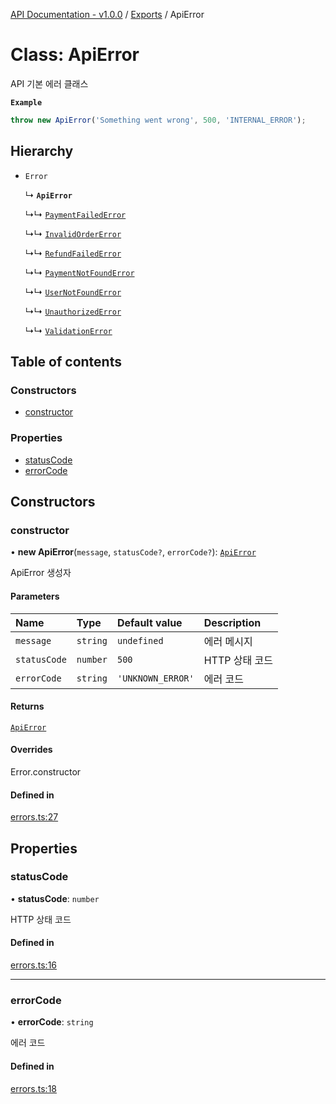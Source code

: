 [API Documentation - v1.0.0](../README.md) / [Exports](../modules.md) / ApiError

# Class: ApiError

API 기본 에러 클래스

**`Example`**

```typescript
throw new ApiError('Something went wrong', 500, 'INTERNAL_ERROR');
```

## Hierarchy

- `Error`

  ↳ **`ApiError`**

  ↳↳ [`PaymentFailedError`](PaymentFailedError.md)

  ↳↳ [`InvalidOrderError`](InvalidOrderError.md)

  ↳↳ [`RefundFailedError`](RefundFailedError.md)

  ↳↳ [`PaymentNotFoundError`](PaymentNotFoundError.md)

  ↳↳ [`UserNotFoundError`](UserNotFoundError.md)

  ↳↳ [`UnauthorizedError`](UnauthorizedError.md)

  ↳↳ [`ValidationError`](ValidationError.md)

## Table of contents

### Constructors

- [constructor](ApiError.md#constructor)

### Properties

- [statusCode](ApiError.md#statuscode)
- [errorCode](ApiError.md#errorcode)

## Constructors

### constructor

• **new ApiError**(`message`, `statusCode?`, `errorCode?`): [`ApiError`](ApiError.md)

ApiError 생성자

#### Parameters

| Name | Type | Default value | Description |
| :------ | :------ | :------ | :------ |
| `message` | `string` | `undefined` | 에러 메시지 |
| `statusCode` | `number` | `500` | HTTP 상태 코드 |
| `errorCode` | `string` | `'UNKNOWN_ERROR'` | 에러 코드 |

#### Returns

[`ApiError`](ApiError.md)

#### Overrides

Error.constructor

#### Defined in

[errors.ts:27](https://github.com/sysnet4admin/_Book_Claude-Code/blob/main/week3/Fri/code_doc_sync/src/api/errors.ts#L27)

## Properties

### statusCode

• **statusCode**: `number`

HTTP 상태 코드

#### Defined in

[errors.ts:16](https://github.com/sysnet4admin/_Book_Claude-Code/blob/main/week3/Fri/code_doc_sync/src/api/errors.ts#L16)

___

### errorCode

• **errorCode**: `string`

에러 코드

#### Defined in

[errors.ts:18](https://github.com/sysnet4admin/_Book_Claude-Code/blob/main/week3/Fri/code_doc_sync/src/api/errors.ts#L18)
